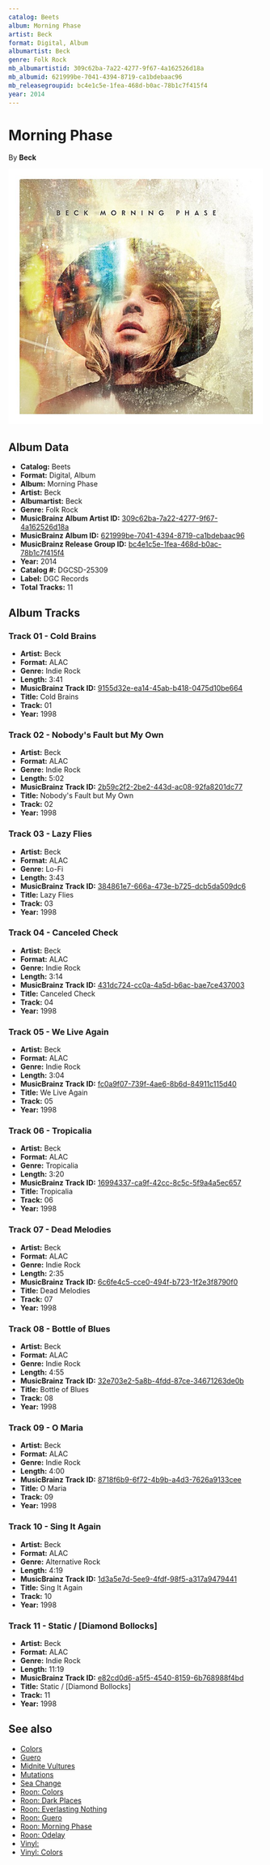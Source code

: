 ```yaml
---
catalog: Beets
album: Morning Phase
artist: Beck
format: Digital, Album
albumartist: Beck
genre: Folk Rock
mb_albumartistid: 309c62ba-7a22-4277-9f67-4a162526d18a
mb_albumid: 621999be-7041-4394-8719-ca1bdebaac96
mb_releasegroupid: bc4e1c5e-1fea-468d-b0ac-78b1c7f415f4
year: 2014
---
```


# Morning Phase

By **Beck**

![](../../assets/beetscovers/Beck-Morning_Phase.jpg)

## Album Data

- **Catalog:** Beets
- **Format:** Digital, Album
- **Album:** Morning Phase
- **Artist:** Beck
- **Albumartist:** Beck
- **Genre:** Folk Rock
- **MusicBrainz Album Artist ID:** [309c62ba-7a22-4277-9f67-4a162526d18a](https://musicbrainz.org/artist/309c62ba-7a22-4277-9f67-4a162526d18a)
- **MusicBrainz Album ID:** [621999be-7041-4394-8719-ca1bdebaac96](https://musicbrainz.org/release/621999be-7041-4394-8719-ca1bdebaac96)
- **MusicBrainz Release Group ID:** [bc4e1c5e-1fea-468d-b0ac-78b1c7f415f4](https://musicbrainz.org/release-group/bc4e1c5e-1fea-468d-b0ac-78b1c7f415f4)
- **Year:** 2014
- **Catalog #:** DGCSD-25309
- **Label:** DGC Records
- **Total Tracks:** 11

## Album Tracks

### Track 01 - Cold Brains

- **Artist:** Beck
- **Format:** ALAC
- **Genre:** Indie Rock
- **Length:** 3:41
- **MusicBrainz Track ID:** [9155d32e-ea14-45ab-b418-0475d10be664](https://musicbrainz.org/recording/9155d32e-ea14-45ab-b418-0475d10be664)
- **Title:** Cold Brains
- **Track:** 01
- **Year:** 1998

### Track 02 - Nobody's Fault but My Own

- **Artist:** Beck
- **Format:** ALAC
- **Genre:** Indie Rock
- **Length:** 5:02
- **MusicBrainz Track ID:** [2b59c2f2-2be2-443d-ac08-92fa8201dc77](https://musicbrainz.org/recording/2b59c2f2-2be2-443d-ac08-92fa8201dc77)
- **Title:** Nobody's Fault but My Own
- **Track:** 02
- **Year:** 1998

### Track 03 - Lazy Flies

- **Artist:** Beck
- **Format:** ALAC
- **Genre:** Lo-Fi
- **Length:** 3:43
- **MusicBrainz Track ID:** [384861e7-666a-473e-b725-dcb5da509dc6](https://musicbrainz.org/recording/384861e7-666a-473e-b725-dcb5da509dc6)
- **Title:** Lazy Flies
- **Track:** 03
- **Year:** 1998

### Track 04 - Canceled Check

- **Artist:** Beck
- **Format:** ALAC
- **Genre:** Indie Rock
- **Length:** 3:14
- **MusicBrainz Track ID:** [431dc724-cc0a-4a5d-b6ac-bae7ce437003](https://musicbrainz.org/recording/431dc724-cc0a-4a5d-b6ac-bae7ce437003)
- **Title:** Canceled Check
- **Track:** 04
- **Year:** 1998

### Track 05 - We Live Again

- **Artist:** Beck
- **Format:** ALAC
- **Genre:** Indie Rock
- **Length:** 3:04
- **MusicBrainz Track ID:** [fc0a9f07-739f-4ae6-8b6d-84911c115d40](https://musicbrainz.org/recording/fc0a9f07-739f-4ae6-8b6d-84911c115d40)
- **Title:** We Live Again
- **Track:** 05
- **Year:** 1998

### Track 06 - Tropicalia

- **Artist:** Beck
- **Format:** ALAC
- **Genre:** Tropicalia
- **Length:** 3:20
- **MusicBrainz Track ID:** [16994337-ca9f-42cc-8c5c-5f9a4a5ec657](https://musicbrainz.org/recording/16994337-ca9f-42cc-8c5c-5f9a4a5ec657)
- **Title:** Tropicalia
- **Track:** 06
- **Year:** 1998

### Track 07 - Dead Melodies

- **Artist:** Beck
- **Format:** ALAC
- **Genre:** Indie Rock
- **Length:** 2:35
- **MusicBrainz Track ID:** [6c6fe4c5-cce0-494f-b723-1f2e3f8790f0](https://musicbrainz.org/recording/6c6fe4c5-cce0-494f-b723-1f2e3f8790f0)
- **Title:** Dead Melodies
- **Track:** 07
- **Year:** 1998

### Track 08 - Bottle of Blues

- **Artist:** Beck
- **Format:** ALAC
- **Genre:** Indie Rock
- **Length:** 4:55
- **MusicBrainz Track ID:** [32e703e2-5a8b-4fdd-87ce-34671263de0b](https://musicbrainz.org/recording/32e703e2-5a8b-4fdd-87ce-34671263de0b)
- **Title:** Bottle of Blues
- **Track:** 08
- **Year:** 1998

### Track 09 - O Maria

- **Artist:** Beck
- **Format:** ALAC
- **Genre:** Indie Rock
- **Length:** 4:00
- **MusicBrainz Track ID:** [8718f6b9-6f72-4b9b-a4d3-7626a9133cee](https://musicbrainz.org/recording/8718f6b9-6f72-4b9b-a4d3-7626a9133cee)
- **Title:** O Maria
- **Track:** 09
- **Year:** 1998

### Track 10 - Sing It Again

- **Artist:** Beck
- **Format:** ALAC
- **Genre:** Alternative Rock
- **Length:** 4:19
- **MusicBrainz Track ID:** [1d3a5e7d-5ee9-4fdf-98f5-a317a9479441](https://musicbrainz.org/recording/1d3a5e7d-5ee9-4fdf-98f5-a317a9479441)
- **Title:** Sing It Again
- **Track:** 10
- **Year:** 1998

### Track 11 - Static / [Diamond Bollocks]

- **Artist:** Beck
- **Format:** ALAC
- **Genre:** Indie Rock
- **Length:** 11:19
- **MusicBrainz Track ID:** [e82cd0d6-a5f5-4540-8159-6b768988f4bd](https://musicbrainz.org/recording/e82cd0d6-a5f5-4540-8159-6b768988f4bd)
- **Title:** Static / [Diamond Bollocks]
- **Track:** 11
- **Year:** 1998


## See also

- [Colors](Colors.md)
- [Guero](Guero.md)
- [Midnite Vultures](Midnite_Vultures.md)
- [Mutations](Mutations.md)
- [Sea Change](Sea_Change.md)
- [Roon: Colors](../../Roon/Beck/Colors.md)
- [Roon: Dark Places](../../Roon/Beck/Dark_Places.md)
- [Roon: Everlasting Nothing](../../Roon/Beck/Everlasting_Nothing.md)
- [Roon: Guero](../../Roon/Beck/Guero.md)
- [Roon: Morning Phase](../../Roon/Beck/Morning_Phase.md)
- [Roon: Odelay](../../Roon/Beck/Odelay.md)
- [Vinyl: ](../../Vinyl/Beck/Beck.md)
- [Vinyl: Colors](../../Vinyl/Beck/Colors.md)
